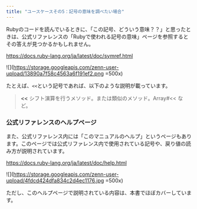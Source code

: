 ```yaml
---
title: "ユースケースその5：記号の意味を調べたい場合"
---
```


Rubyのコードを読んでいるときに、「この記号、どういう意味？？」と思ったときは、公式リファレンスの「Rubyで使われる記号の意味」ページを参照するとその答えが見つかるかもしれません。

https://docs.ruby-lang.org/ja/latest/doc/symref.html

![](https://storage.googleapis.com/zenn-user-upload/13890a7f58c4563a6f191ef2.png =500x)

たとえば、`<<`という記号であれば、以下のような説明が載っています。

> **&lt;&lt;**
> シフト演算を行うメソッド。または類似のメソッド。Array#&lt;&lt; など。

### 公式リファレンスのヘルプページ

また、公式リファレンス内には「このマニュアルのヘルプ」というページもあります。このページでは公式リファレンス内で使用されている記号や、戻り値の読み方が説明されています。

https://docs.ruby-lang.org/ja/latest/doc/help.html

![](https://storage.googleapis.com/zenn-user-upload/4fdcd424dfa834c2d4ec1176.jpg =500x)

ただし、このヘルプページで説明されている内容は、本書でほぼカバーしています。
